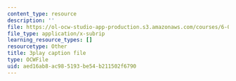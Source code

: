 ```yaml
---
content_type: resource
description: ''
file: https://ol-ocw-studio-app-production.s3.amazonaws.com/courses/6-0001-introduction-to-computer-science-and-programming-in-python-fall-2016/aed16ab8ac985193be54b211502f6790_FlGjISF3l78.vtt
file_type: application/x-subrip
learning_resource_types: []
resourcetype: Other
title: 3play caption file
type: OCWFile
uid: aed16ab8-ac98-5193-be54-b211502f6790
---
```

